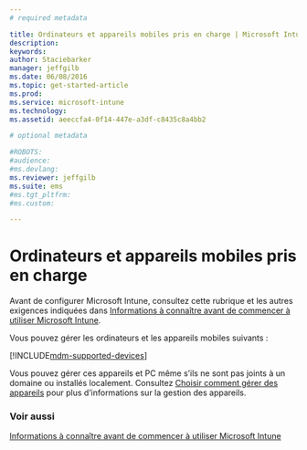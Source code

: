 ```yaml
---
# required metadata

title: Ordinateurs et appareils mobiles pris en charge | Microsoft Intune
description:
keywords:
author: Staciebarker
manager: jeffgilb
ms.date: 06/08/2016
ms.topic: get-started-article
ms.prod:
ms.service: microsoft-intune
ms.technology:
ms.assetid: aeeccfa4-0f14-447e-a3df-c8435c8a4bb2

# optional metadata

#ROBOTS:
#audience:
#ms.devlang:
ms.reviewer: jeffgilb
ms.suite: ems
#ms.tgt_pltfrm:
#ms.custom:

---
```


# Ordinateurs et appareils mobiles pris en charge

Avant de configurer Microsoft Intune, consultez cette rubrique et les autres exigences indiquées dans [Informations à connaître avant de commencer à utiliser Microsoft Intune](what-to-know-before-you-start-microsoft-intune.md). 

Vous pouvez gérer les ordinateurs et les appareils mobiles suivants :

[!INCLUDE[mdm-supported-devices](../includes/mdm-supported-devices.md)] 

Vous pouvez gérer ces appareils et PC même s’ils ne sont pas joints à un domaine ou installés localement. Consultez [Choisir comment gérer des appareils](/Intune/Deploy-use/choose-how-to-manage-devices) pour plus d’informations sur la gestion des appareils.


### Voir aussi
[Informations à connaître avant de commencer à utiliser Microsoft Intune](what-to-know-before-you-start-microsoft-intune.md)

<!--HONumber=Jun16_HO2-->


